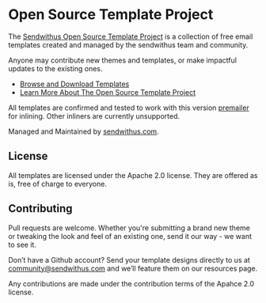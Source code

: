 Open Source Template Project
=========

The [Sendwithus Open Source Template Project](https://www.sendwithus.com/resources/templates) is a collection of free email templates created and managed by the sendwithus team and community.

Anyone may contribute new themes and templates, or make impactful updates to the existing ones.

- [Browse and Download Templates](https://www.sendwithus.com/resources/templates)
- [Learn More About The Open Source Template Project](https://www.sendwithus.com/resources/templates/about)

All templates are confirmed and tested to work with this version [premailer](https://github.com/sendwithus/premailer/tree/4b40a7fb2e56f369f82b5ea2a0e35d9aba8baecb) for inlining. Other inliners are currently unsupported. 

Managed and Maintained by [sendwithus.com](https://www.sendwithus.com).

## License

All templates are licensed under the Apache 2.0 license. They are offered as is, free of charge to everyone.

## Contributing

Pull requests are welcome. Whether you're submitting a brand new theme or tweaking the look and feel of an existing one, send it our way - we want to see it.

Don’t have a Github account? Send your template designs directly to us at [community@sendwithus.com](mailto:community@sendwithus.com) and we’ll feature them on our resources page.

Any contributions are made under the contribution terms of the Apahce 2.0 license.
